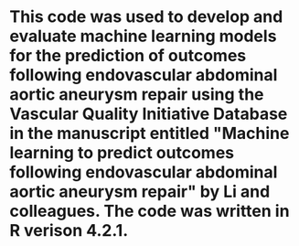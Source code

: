 # This code was used to develop and evaluate machine learning models for the prediction of outcomes following endovascular abdominal aortic aneurysm repair using the Vascular Quality Initiative Database in the manuscript entitled "Machine learning to predict outcomes following endovascular abdominal aortic aneurysm repair" by Li and colleagues. The code was written in R verison 4.2.1.
